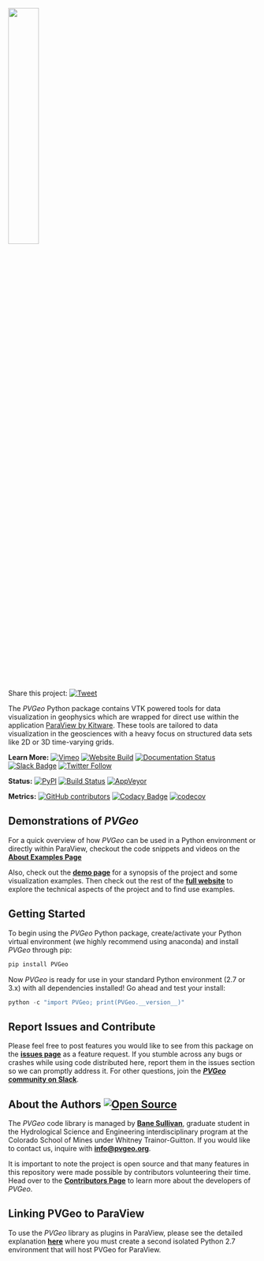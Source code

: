 <a href="http://pvgeo.org"><img src="PVGeo_icon_horiz.png" width="35%" /></a>

Share this project: [![Tweet](https://img.shields.io/twitter/url/http/shields.io.svg?style=social)](https://twitter.com/intent/tweet?text=Check%20out%20this%20project%20for%20data%20and%20model%20visualization%20in%20ParaView&url=https://github.com/OpenGeoVis/PVGeo&hashtags=ParaView,PVGeo,visualization,geoscience)


The *PVGeo* Python package contains VTK powered tools for data visualization in
geophysics which are wrapped for direct use within the application
[ParaView by Kitware](https://www.paraview.org). These tools are tailored to
data visualization in the geosciences with a heavy focus on structured data sets
like 2D or 3D time-varying grids.


**Learn More:**
[![Vimeo](https://img.shields.io/badge/demos-grey.svg?logo=vimeo)](https://vimeo.com/user82050125)
[![Website Build](https://img.shields.io/travis/OpenGeoVis/PVGeo-Website/master.svg?label=website)](http://pvgeo.org)
[![Documentation Status](https://readthedocs.org/projects/pvgeo/badge/?version=latest)](http://docs.pvgeo.org/en/latest/?badge=latest)
[![Slack Badge](https://img.shields.io/badge/Slack-PVGeo-4B0082.svg?logo=slack)](http://slack.pvgeo.org)
[![Twitter Follow](https://img.shields.io/twitter/follow/pyPVGeo.svg?style=social&label=Follow)](https://twitter.com/pyPVGeo)

**Status:** [![PyPI](https://img.shields.io/pypi/v/PVGeo.svg?logo=python)](https://pypi.org/project/PVGeo/)
[![Build Status](https://img.shields.io/travis/OpenGeoVis/PVGeo/master.svg?label=build&logo=travis)](https://travis-ci.org/OpenGeoVis/PVGeo)
[![AppVeyor](https://ci.appveyor.com/api/projects/status/it085qovtnb0mcgr/branch/master?svg=true)](https://ci.appveyor.com/project/banesullivan/pvgeo/branch/master)


**Metrics:**
[![GitHub contributors](https://img.shields.io/github/contributors/OpenGeoVis/PVGeo.svg?logo=github&logoColor=white)](https://GitHub.com/OpenGeoVis/PVGeo/graphs/contributors/)
[![Codacy Badge](https://api.codacy.com/project/badge/Grade/4b9e8d0ef37a4f70a2d02c0d53ed096f)](https://www.codacy.com/app/banesullivan/PVGeo?utm_source=github.com&amp;utm_medium=referral&amp;utm_content=OpenGeoVis/PVGeo&amp;utm_campaign=Badge_Grade)
[![codecov](https://codecov.io/gh/OpenGeoVis/PVGeo/branch/master/graph/badge.svg)](https://codecov.io/gh/OpenGeoVis/PVGeo/branch/master)


## Demonstrations of *PVGeo*

For a quick overview of how  *PVGeo* can be used in a Python environment or
directly within ParaView, checkout the code snippets and videos on the  
[**About Examples Page**](http://pvgeo.org/examples/about-examples/)

Also, check out the [**demo page**](http://demo.pvgeo.org/) for a synopsis of
the project and some visualization examples. Then check out the rest of the
[**full website**](http://pvgeo.org/) to explore the technical aspects of the
project and to find use examples.

## Getting Started

To begin using the *PVGeo* Python package, create/activate your Python virtual
environment (we highly recommend using anaconda) and install *PVGeo* through pip:

```bash
pip install PVGeo
```

Now *PVGeo* is ready for use in your standard Python environment (2.7 or 3.x)
with all dependencies installed! Go ahead and test your install:

```py
python -c "import PVGeo; print(PVGeo.__version__)"
```


## Report Issues and Contribute
Please feel free to post features you would like to see from this package on the
[**issues page**](https://github.com/OpenGeoVis/PVGeo/issues) as a feature
request.
If you stumble across any bugs or crashes while using code distributed here,
report them in the issues section so we can promptly address it.
For other questions, join the [***PVGeo* community on Slack**](http://slack.pvgeo.org).

## About the Authors [![Open Source](https://img.shields.io/badge/open--source-yes-brightgreen.svg)](https://opensource.com/resources/what-open-source)

The *PVGeo* code library is managed by [**Bane Sullivan**](http://banesullivan.com),
graduate student in the Hydrological Science and Engineering interdisciplinary
program at the Colorado School of Mines under Whitney Trainor-Guitton.
If you would like to contact us, inquire with [**info@pvgeo.org**](mailto:info@pvgeo.org).

It is important to note the project is open source and that many features in
this repository were made possible by contributors volunteering their time.
Head over to the [**Contributors Page**](https://github.com/OpenGeoVis/PVGeo/graphs/contributors)
to learn more about the developers of *PVGeo*.



## Linking PVGeo to ParaView

To use the *PVGeo* library as plugins in ParaView, please see the detailed
explanation [**here**](http://pvgeo.org/overview/getting-started/) where you
must create a second isolated Python 2.7 environment that will host PVGeo for
ParaView.
